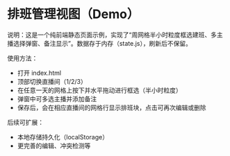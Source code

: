 # 排班管理视图（Demo）

说明：这是一个纯前端静态页面示例，实现了“周网格半小时粒度框选建班、多主播选择弹窗、备注显示”。数据存于内存（state.js），刷新后不保留。

使用方法：
- 打开 index.html
- 顶部切换直播间（1/2/3）
- 在任意一天的网格上按下并水平拖动进行框选（半小时粒度）
- 弹窗中可多选主播并添加备注
- 保存后，会在相应直播间的网格行显示排班块，点击可再次编辑或删除

后续可扩展：
- 本地存储持久化（localStorage）
- 更完善的编辑、冲突检测等
